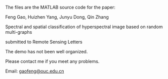 The files are the MATLAB source code for the paper:

Feng Gao, Huizhen Yang, Junyu Dong, Qin Zhang

Spectral and spatial classification of hyperspectral image based on random multi-graphs

submitted to Remote Sensing Letters

The demo has not been well organized.

Please contact me if you meet any problems.

Email: gaofeng@ouc.edu.cn
